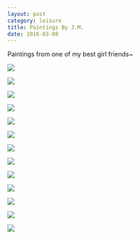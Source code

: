 ```yaml
---
layout: post
category: leisure
title: Paintings By J.M.
date: 2016-03-08
---
```


Paintings from one of my best girl friends~

![](/assets/leisure/PaintingsByJM/44467935.jpg)

![](/assets/leisure/PaintingsByJM/1154354131.jpg)

![](/assets/leisure/PaintingsByJM/1515663317.jpg)

![](/assets/leisure/PaintingsByJM/1547326978.jpg)

![](/assets/leisure/PaintingsByJM/2139909562.jpg)

![](/assets/leisure/PaintingsByJM/IMG_0193.jpg)

![](/assets/leisure/PaintingsByJM/IMG_0201.jpg)

![](/assets/leisure/PaintingsByJM/IMG_0202.jpg)

![](/assets/leisure/PaintingsByJM/IMG_0206.jpg)

![](/assets/leisure/PaintingsByJM/IMG_0664.jpg)

![](/assets/leisure/PaintingsByJM/IMG_1057.jpg)

![](/assets/leisure/PaintingsByJM/IMG_1550.jpg)

![](/assets/leisure/PaintingsByJM/IMG_1724.jpg)